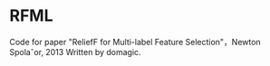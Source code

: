 # RFML
Code for paper "ReliefF for Multi-label Feature Selection"，Newton Spolaˆor, 2013
Written by domagic.
